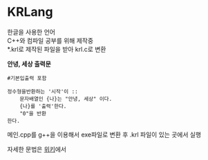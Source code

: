 # KRLang

한글을 사용한 언어 <br>
C++와 컴파일 공부를 위해 제작중 <br>
*.krl로 제작된 파일을 받아 krl.c로 변환

**안녕, 세상 출력문**
```
#기본입출력 포함

정수형을반환하는 '시작'이 ::
    문자배열인 {나}는 "안녕, 세상" 이다.
    {나}를 '출력'한다.
    "0"을 반환
한다.
```

메인.cpp를 g++을 이용해서 exe파일로 변환 후 .krl 파일이 있는 곳에서 실행 

자세한 문법은 [위키](https://github.com/kkwonwon/KRLang/wiki)에서
